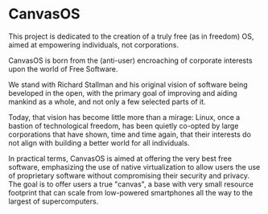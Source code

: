 # CanvasOS
This project is dedicated to the creation of a truly free (as in freedom) OS, aimed at empowering individuals, not corporations.

CanvasOS is born from the (anti-user) encroaching of corporate interests upon the world of Free Software.

We stand with Richard Stallman and his original vision of software being beveloped in the open, with the primary goal of improving and aiding mankind as a whole, and not only a few selected parts of it.

Today, that vision has become little more than a mirage: Linux, once a bastion of technological freedom, has been quietly co-opted by large corporations that have shown, time and time again, that their interests do not align with building a better world for all individuals.

In practical terms, CanvasOS is aimed at offering the very best free software, emphasizing the use of native virtualization to allow users the use of proprietary software without compromising their security and privacy. The goal is to offer users a true "canvas", a base with very small resource footprint that can scale from low-powered smartphones all the way to the largest of supercomputers.
